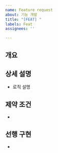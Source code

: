 ```yaml
---
name: Feature request
about: 기능 개발
title: "[FEAT] "
labels: Feat
assignees: ''

---
```


## 개요


## 상세 설명
- 로직 설명

## 제약 조건
-

## 선행 구현
-
